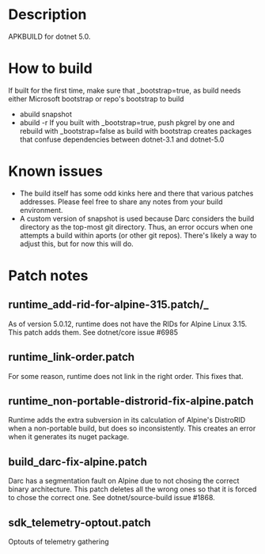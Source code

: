 # Description
APKBUILD for dotnet 5.0.
 
# How to build
If built for the first time, make sure that _bootstrap=true, as build
needs either Microsoft bootstrap or repo's bootstrap to build
* abuild snapshot
* abuild -r
If you built with _bootstrap=true, push pkgrel by one and rebuild with
_bootstrap=false as build with bootstrap creates packages that confuse
dependencies between dotnet-3.1 and dotnet-5.0

# Known issues
* The build itself has some odd kinks here and there that various patches
addresses. Please feel free to share any notes from your build environment.
* A custom version of snapshot is used because Darc considers the build 
directory as the top-most git  directory. Thus, an error occurs when one 
attempts a build within aports (or other git repos). There's likely
a way to adjust this, but for now this will do.


# Patch notes

## runtime_add-rid-for-alpine-315.patch/_
   As of version 5.0.12, runtime does not have the RIDs for Alpine Linux 3.15.
   This patch adds them. See dotnet/core issue #6985 
## runtime_link-order.patch
   For some reason, runtime does not link in the right order. This fixes that.
## runtime_non-portable-distrorid-fix-alpine.patch
   Runtime adds the extra subversion in its calculation of Alpine's DistroRID
   when a non-portable build, but does so inconsistently. This creates an error
   when it generates its nuget package.
## build_darc-fix-alpine.patch
   Darc has a segmentation fault on Alpine due to not chosing the correct
   binary architecture. This patch deletes all the wrong ones so that it
   is forced to chose the correct one. See dotnet/source-build issue #1868.
## sdk_telemetry-optout.patch
   Optouts of telemetry gathering

